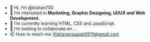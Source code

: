 - 👋 Hi, I’m @kishan735
- 👀 I’m interested in <b>Marketing, Graphic Designing, UI/UX and Web Development.</b>
- 🌱 I’m currently learning HTML, CSS and JavaScript.
- 💞️ I’m looking to collaborate on ...
- 📫 How to reach me: Kishanprajapati0511@gmail.com

<!---
kishan735/kishan735 is a ✨ special ✨ repository because its `README.md` (this file) appears on your GitHub profile.
You can click the Preview link to take a look at your changes.
--->
